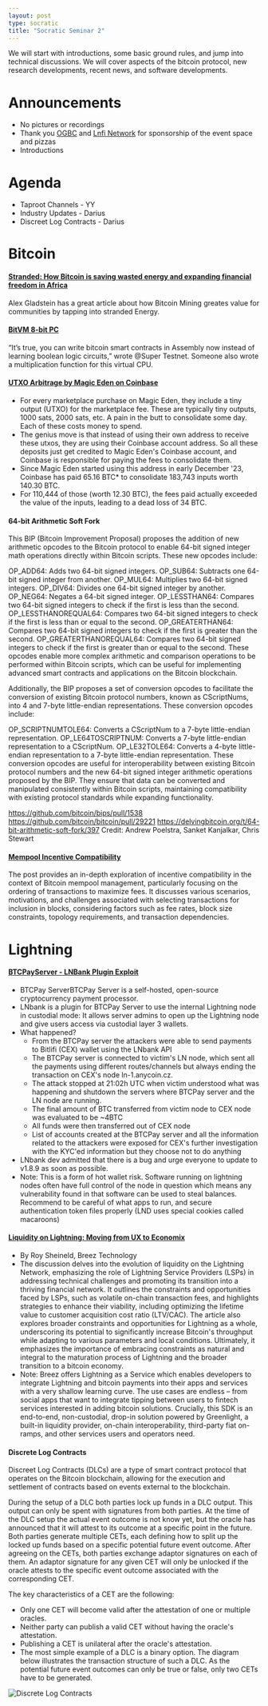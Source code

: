 ```yaml
---
layout: post
type: socratic
title: "Socratic Seminar 2"
---
```


We will start with introductions, some basic ground rules, and jump into technical discussions. We will cover aspects of the bitcoin protocol, new research developments, recent news, and software developments.
# Announcements
-   No pictures or recordings
-   Thank you [OGBC](https://www.ogbc.com/) and [Lnfi Network](https://www.lnfi.network) for sponsorship of the event space and pizzas
-   Introductions
# Agenda
- Taproot Channels - YY
- Industry Updates - Darius
- Discreet Log Contracts - Darius

# Bitcoin

#### [**Stranded: How Bitcoin is saving wasted energy and expanding financial freedom in Africa**](https://bitcoinmagazine.com/check-your-financial-privilege/stranded-bitcoin-saving-wasted-energy-in-africa)
Alex Gladstein has a great article about how Bitcoin Mining greates value for communities by tapping into stranded Energy.

#### [BitVM 8-bit PC](https://x.com/super_testnet/status/1732493052185391160?s=20)
“It’s true, you can write bitcoin smart contracts in Assembly now instead of learning boolean logic circuits,” wrote @Super Testnet. Someone also wrote a multiplication function for this virtual CPU.

#### [UTXO Arbitrage by Magic Eden on Coinbase](https://twitter.com/mononautical/status/1758262223456162279?s=46&t=WMmqJ4MdyeBHjVDNEbJ-rg)
- For every marketplace purchase on Magic Eden, they include a tiny output (UTXO) for the marketplace fee. These are typically tiny outputs, 1000 sats, 2000 sats, etc. A pain in the butt to consolidate some day. Each of these costs money to spend.
- The genius move is that instead of using their own address to receive these utxos, they are using their Coinbase account address. So all these deposits just get credited to Magic Eden's Coinbase account, and Coinbase is responsible for paying the fees to consolidate them.
- Since Magic Eden started using this address in early December '23, Coinbase has paid 65.16 BTC* to consolidate 183,743 inputs worth 140.30 BTC.
- For 110,444 of those (worth 12.30 BTC), the fees paid actually exceeded the value of the inputs, leading to a dead loss of 34 BTC.

#### 64-bit Arithmetic Soft Fork
This BIP (Bitcoin Improvement Proposal) proposes the addition of new arithmetic opcodes to the Bitcoin protocol to enable 64-bit signed integer math operations directly within Bitcoin scripts. These new opcodes include:

OP_ADD64: Adds two 64-bit signed integers.
OP_SUB64: Subtracts one 64-bit signed integer from another.
OP_MUL64: Multiplies two 64-bit signed integers.
OP_DIV64: Divides one 64-bit signed integer by another.
OP_NEG64: Negates a 64-bit signed integer.
OP_LESSTHAN64: Compares two 64-bit signed integers to check if the first is less than the second.
OP_LESSTHANOREQUAL64: Compares two 64-bit signed integers to check if the first is less than or equal to the second.
OP_GREATERTHAN64: Compares two 64-bit signed integers to check if the first is greater than the second.
OP_GREATERTHANOREQUAL64: Compares two 64-bit signed integers to check if the first is greater than or equal to the second.
These opcodes enable more complex arithmetic and comparison operations to be performed within Bitcoin scripts, which can be useful for implementing advanced smart contracts and applications on the Bitcoin blockchain.

Additionally, the BIP proposes a set of conversion opcodes to facilitate the conversion of existing Bitcoin protocol numbers, known as CScriptNums, into 4 and 7-byte little-endian representations. These conversion opcodes include:

OP_SCRIPTNUMTOLE64: Converts a CScriptNum to a 7-byte little-endian representation.
OP_LE64TOSCRIPTNUM: Converts a 7-byte little-endian representation to a CScriptNum.
OP_LE32TOLE64: Converts a 4-byte little-endian representation to a 7-byte little-endian representation.
These conversion opcodes are useful for interoperability between existing Bitcoin protocol numbers and the new 64-bit signed integer arithmetic operations proposed by the BIP. They ensure that data can be converted and manipulated consistently within Bitcoin scripts, maintaining compatibility with existing protocol standards while expanding functionality.

https://github.com/bitcoin/bips/pull/1538
https://github.com/bitcoin/bitcoin/pull/29221
https://delvingbitcoin.org/t/64-bit-arithmetic-soft-fork/397
Credit: Andrew Poelstra, Sanket Kanjalkar, Chris Stewart

#### [Mempool Incentive Compatibility](https://delvingbitcoin.org/t/mempool-incentive-compatibility/553)

The post provides an in-depth exploration of incentive compatibility in the context of Bitcoin mempool management, particularly focusing on the ordering of transactions to maximize fees. It discusses various scenarios, motivations, and challenges associated with selecting transactions for inclusion in blocks, considering factors such as fee rates, block size constraints, topology requirements, and transaction dependencies.

# Lightning

#### [BTCPayServer - LNBank Plugin Exploit](https://stacker.news/items/347361?ref=nobsbitcoin.com)
- BTCPay ServerBTCPay Server is a self-hosted, open-source cryptocurrency payment processor.
- LNbank is a plugin for BTCPay Server to use the internal Lightning node in custodial mode: It allows server admins to open up the Lightning node and give users access via custodial layer 3 wallets. 
- What happened? 
	- From the BTCPay server the attackers were able to send payments to Bitlifi (CEX) wallet using the LNbank API
	- The BTCPay server is connected to victim's LN node, which sent all the payments using different routes/channels but always ending the transaction on CEX's node ln-1.anycoin.cz.
	- The attack stopped at 21:02h UTC when victim understood what was happening and shutdown the servers where BTCPay server and the LN node are running.
	- The final amount of BTC transferred from victim node to CEX node was evaluated to be ~4BTC
	- All funds were then transferred out of CEX node
	- List of accounts created at the BTCPay server and all the information related to the attackers were exposed for CEX's further investigation with the KYC'ed information but they choose not to do anything
- LNbank dev admitted that there is a bug and urge everyone to update to v1.8.9 as soon as possible.
- Note: This is a form of hot wallet risk. Software running on lightning nodes often have full control of the node in question which means any vulnerability found in that software can be used to steal balances. Recommend to be careful of what apps to run, and secure authentication token files properly (LND uses special cookies called macaroons)

#### [Liquidity on Lightning: Moving from UX to Economix ](https://medium.com/breez-technology/liquidity-on-lightning-moving-from-ux-to-economix-6e597d9e1abd)
- By Roy Sheineld, Breez Technology
- The discussion delves into the evolution of liquidity on the Lightning Network, emphasizing the role of Lightning Service Providers (LSPs) in addressing technical challenges and promoting its transition into a thriving financial network. It outlines the constraints and opportunities faced by LSPs, such as volatile on-chain transaction fees, and highlights strategies to enhance their viability, including optimizing the lifetime value to customer acquisition cost ratio (LTV/CAC). The article also explores broader constraints and opportunities for Lightning as a whole, underscoring its potential to significantly increase Bitcoin's throughput while adapting to various parameters and local conditions. Ultimately, it emphasizes the importance of embracing constraints as natural and integral to the maturation process of Lightning and the broader transition to a bitcoin economy.
- Note: Breez offers Lightning as a Service which enables developers to integrate Lightning and bitcoin payments into their apps and services with a very shallow learning curve. The use cases are endless – from social apps that want to integrate tipping between users to fintech services interested in adding bitcoin solutions. Crucially, this SDK is an end-to-end, non-custodial, drop-in solution powered by Greenlight, a built-in liquidity provider, on-chain interoperability, third-party fiat on-ramps, and other services users and operators need.

#### Discrete Log Contracts

Discreet Log Contracts (DLCs) are a type of smart contract protocol that operates on the Bitcoin blockchain, allowing for the execution and settlement of contracts based on events external to the blockchain.

During the setup of a DLC both parties lock up funds in a DLC output. This output can only be spent with signatures from both parties. At the time of the DLC setup the actual event outcome is not know yet, but the oracle has announced that it will attest to its outcome at a specific point in the future. Both parties generate multiple CETs, each defining how to split up the locked up funds based on a specific potential future event outcome. After agreeing on the CETs, both parties exchange adaptor signatures on each of them. An adaptor signature for any given CET will only be unlocked if the oracle attests to the specific event outcome associated with the corresponding CET.

The key characteristics of a CET are the following:

- Only one CET will become valid after the attestation of one or multiple oracles.
- Neither party can publish a valid CET without having the oracle's attestation.
- Publishing a CET is unilateral after the oracle's attestation.
- The most simple example of a DLC is a binary option. The diagram below illustrates the transaction structure of such a DLC. As the potential future event outcomes can only be true or false, only two CETs have to be generated.

![Discrete Log Contracts](https://10101.finance/assets/images/binary_dlc-9ab42cff6edd3fcdd312f8f920328e0c.png)
